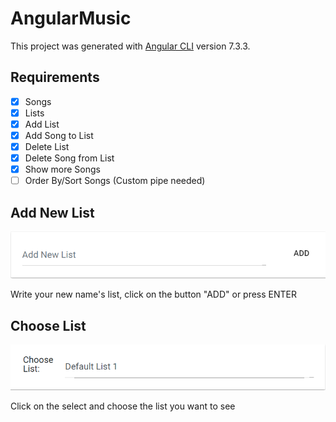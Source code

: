 # AngularMusic

This project was generated with [Angular CLI](https://github.com/angular/angular-cli) version 7.3.3.

## Requirements

- [x] Songs
- [x] Lists
- [x] Add List
- [x] Add Song to List
- [x] Delete List
- [x] Delete Song from List
- [x] Show more Songs
- [ ] Order By/Sort Songs (Custom pipe needed)

## Add New List

![New List Input](https://github.com/alexgaya/angular-music/blob/master/screenshots/ang-music-1.PNG)  

Write your new name's list, click on the button "ADD" or press ENTER  

## Choose List

![Choose List Select](screenshots/ang-music-2.png)  

Click on the select and choose the list you want to see  